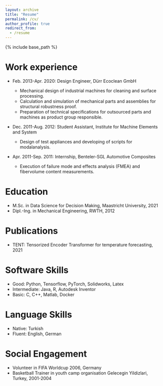 ```yaml
---
layout: archive
title: "Resume"
permalink: /cv/
author_profile: true
redirect_from:
  - /resume
---
```


{% include base_path %}

Work experience
======
* Feb. 2013-Apr. 2020: Design Engineer, Dürr Ecoclean GmbH
  * Mechanical design of industrial machines for cleaning and surface processing.
  * Calculation and simulation of mechanical parts and assemblies for structural robustness proof.
  * Preparation of technical specifications for outsourced parts and machines as product group responsible.

* Dec. 2011-Aug. 2012: Student Assistant, Institute for Machine Elements and System
  * Design of test appliances and developing of scripts for modalanalysis.

* Apr. 2011-Sep. 2011: Internship, Benteler-SGL Automotive Composites
  * Execution of failure mode and effects analysis (FMEA) and fibervolume content measurements.

Education
======
* M.Sc. in Data Science for Decision Making, Maastricht University, 2021
* Dipl.-Ing. in Mechanical Engineering, RWTH, 2012

Publications
======
* TENT: Tensorized Encoder Transformer for temperature forecasting, 2021

Software Skills
======
* Good: Python, Tensorflow, PyTorch, Solidworks, Latex
* Intermediate: Java, R, Autodesk Inventor
* Basic: C, C++, Matlab, Docker

Language Skills
======
* Native: Turkish
* Fluent: English, German

Social Engagement
======
* Volunteer in FIFA Worldcup 2006, Germany
* Basketball Trainer in youth camp organisation Gelecegin Yildizlari, Turkey, 2001-2004


